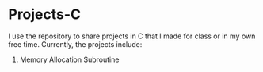 # Projects-C

I use the repository to share projects in C that I made for class or in my own free time. Currently, the projects include:

1. Memory Allocation Subroutine
